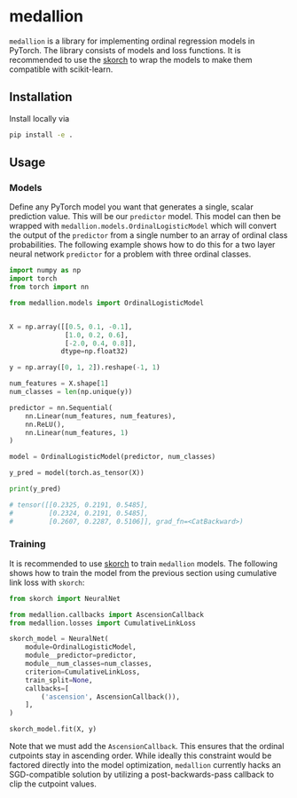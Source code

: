 # medallion

`medallion` is a library for implementing ordinal regression models in PyTorch. The library consists of models and loss functions. It is recommended to use the [skorch](http://skorch.readthedocs.io/) to wrap the models to make them compatible with scikit-learn.

## Installation

Install locally via

```bash
pip install -e .
```

## Usage

### Models

Define any PyTorch model you want that generates a single, scalar prediction value. This will be our `predictor` model. This model can then be wrapped with `medallion.models.OrdinalLogisticModel` which will convert the output of the `predictor` from a single number to an array of ordinal class probabilities. The following example shows how to do this for a two layer neural network `predictor` for a problem with three ordinal classes.

```python
import numpy as np
import torch
from torch import nn

from medallion.models import OrdinalLogisticModel


X = np.array([[0.5, 0.1, -0.1],
              [1.0, 0.2, 0.6],
              [-2.0, 0.4, 0.8]],
             dtype=np.float32)

y = np.array([0, 1, 2]).reshape(-1, 1)

num_features = X.shape[1]
num_classes = len(np.unique(y))

predictor = nn.Sequential(
    nn.Linear(num_features, num_features),
    nn.ReLU(),
    nn.Linear(num_features, 1)
)

model = OrdinalLogisticModel(predictor, num_classes)

y_pred = model(torch.as_tensor(X))

print(y_pred)

# tensor([[0.2325, 0.2191, 0.5485],
#         [0.2324, 0.2191, 0.5485],
#         [0.2607, 0.2287, 0.5106]], grad_fn=<CatBackward>)

```

### Training

It is recommended to use [skorch](http://skorch.readthedocs.io/) to train `medallion` models. The following shows how to train the model from the previous section using cumulative link loss with `skorch`:

```python
from skorch import NeuralNet

from medallion.callbacks import AscensionCallback
from medallion.losses import CumulativeLinkLoss

skorch_model = NeuralNet(
    module=OrdinalLogisticModel,
    module__predictor=predictor,
    module__num_classes=num_classes,
    criterion=CumulativeLinkLoss,
    train_split=None,
    callbacks=[
        ('ascension', AscensionCallback()),
    ],
)

skorch_model.fit(X, y)

```

Note that we must add the `AscensionCallback`. This ensures that the ordinal cutpoints stay in ascending order. While ideally this constraint would be factored directly into the model optimization, `medallion` currently hacks an SGD-compatible solution by utilizing a post-backwards-pass callback to clip the cutpoint values.
